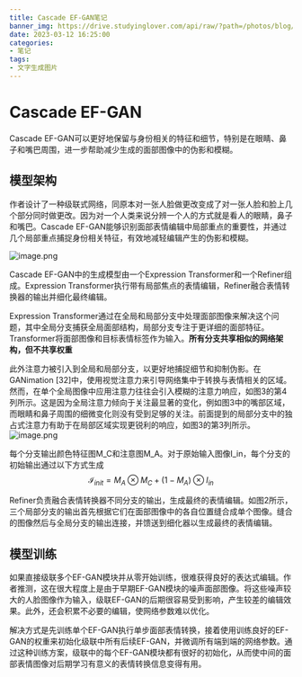 ```yaml
---
title: Cascade EF-GAN笔记
banner_img: https://drive.studyinglover.com/api/raw/?path=/photos/blog/background/2b6e09b241205c9096005705c855453d.jpg
date: 2023-03-12 16:25:00
categories:
- 笔记
tags:
- 文字生成图片
---
```

# Cascade EF-GAN
Cascade EF-GAN可以更好地保留与身份相关的特征和细节，特别是在眼睛、鼻子和嘴巴周围，进一步帮助减少生成的面部图像中的伪影和模糊。

## 模型架构
作者设计了一种级联式网络，同原本对一张人脸做更改变成了对一张人脸和脸上几个部分同时做更改。因为对一个人类来说分辨一个人的方式就是看人的眼睛，鼻子和嘴巴。Cascade EF-GAN能够识别面部表情编辑中局部重点的重要性，并通过几个局部重点捕捉身份相关特征，有效地减轻编辑产生的伪影和模糊。

![image.png](https://proxy.thisis.plus/20230312143755.png)


Cascade EF-GAN中的生成模型由一个Expression Transformer和一个Refiner组成。Expression Transformer执行带有局部焦点的表情编辑，Refiner融合表情转换器的输出并细化最终编辑。

Expression Transformer通过在全局和局部分支中处理面部图像来解决这个问题，其中全局分支捕获全局面部结构，局部分支专注于更详细的面部特征。Transformer将面部图像和目标表情标签作为输入。**所有分支共享相似的网络架构，但不共享权重**

此外注意力被引入到全局和局部分支，以更好地捕捉细节和抑制伪影。在GANimation [32]中，使用视觉注意力来引导网络集中于转换与表情相关的区域。然而，在单个全局图像中应用注意力往往会引入模糊的注意力响应，如图3的第4列所示。这是因为全局注意力倾向于关注最显著的变化，例如图3中的嘴部区域，而眼睛和鼻子周围的细微变化则没有受到足够的关注。前面提到的局部分支中的独占式注意力有助于在局部区域实现更锐利的响应，如图3的第3列所示。
![image.png](https://proxy.thisis.plus/20230312144711.png)


每个分支输出颜色特征图M_C和注意图M_A。对于原始输入图像I_in，每个分支的初始输出通过以下方式生成
$$\mathcal{I}_{init}=M_A\otimes M_C+(1-M_A)\otimes I_{in}$$  

Refiner负责融合表情转换器不同分支的输出，生成最终的表情编辑。如图2所示，三个局部分支的输出首先根据它们在面部图像中的各自位置缝合成单个图像。缝合的图像然后与全局分支的输出连接，并馈送到细化器以生成最终的表情编辑。

## 模型训练
如果直接级联多个EF-GAN模块并从零开始训练，很难获得良好的表达式编辑。作者推测，这在很大程度上是由于早期EF-GAN模块的噪声面部图像。将这些噪声较大的人脸图像作为输入，级联EF-GAN的后期很容易受到影响，产生较差的编辑效果。此外，还会积累不必要的编辑，使网络参数难以优化。

解决方式是先训练单个EF-GAN执行单步面部表情转换，接着使用训练良好的EF-GAN的权重来初始化级联中所有后续EF-GAN，并微调所有端到端的网络参数。通过这种训练方案，级联中的每个EF-GAN模块都有很好的初始化，从而使中间的面部表情图像对后期学习有意义的表情转换信息变得有用。